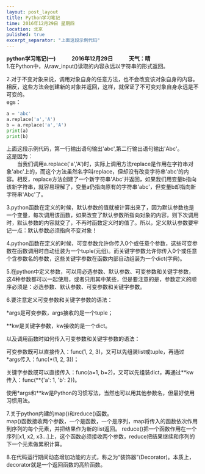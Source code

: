 ```yaml
---
layout: post_layout
title: Python学习笔记
time: 2016年12月29日 星期四
location: 北京
pulished: true
excerpt_separator: "上面这段示例代码"
---
```


**python学习笔记(一)**　　　**2016年12月29日**　　　**天气：晴**  
1.在Python中，从raw_input()读取的内容永远以字符串的形式返回。

2.对于不变对象来说，调用对象自身的任意方法，也不会改变该对象自身的内容。相反，这些方法会创建新的对象并返回，这样，就保证了不可变对象自身永远是不可变的。  
egs：
```python
a = 'abc'
a.replace('a','A')
b = a.replace('a','A')
print(a)
print(b)
```
上面这段示例代码，第一行输出语句输出'abc',第二行输出语句输出'Abc'。  
这是因为：   
　　当我们调用a.replace('a','A')时，实际上调用方法replace是作用在字符串对象'abc'上的，而这个方法虽然名字叫replace，但却没有改变字符串'abc'的内容。相反，replace方法创建了一个新字符串'Abc'并返回，如果我们用变量b指向该新字符串，就容易理解了，变量a仍指向原有的字符串'abc'，但变量b却指向新字符串'Abc'了。

3.python函数在定义的时候，默认参数的值就被计算出来了，因为默认参数也是一个变量，每次调用该函数，如果改变了默认参数所指向对象的内容，则下次调用时，默认参数的内容就变了，不再时函数定义时的值了。所以，定义默认参数要牢记一点：默认参数必须指向不变对象！

4.python函数在定义的时候，可变参数允许你传入0个或任意个参数，这些可变参数在函数调用时自动组装为一个tuple(元组)。而关键字参数允许你传入0个或任意个含参数名的参数，这些关键字参数在函数内部自动组装为一个dict(字典)。

5.在python中定义参数，可以用必选参数、默认参数、可变参数和关键字参数，这4种参数都可以一起使用，或者只用其中某些，但是要注意的是，参数定义的顺序必须是：必选参数、默认参数、可变参数和关键字参数。

6.要注意定义可变参数和关键字参数的语法：

*args是可变参数，args接收的是一个tuple；

**kw是关键字参数，kw接收的是一个dict。

以及调用函数时如何传入可变参数和关键字参数的语法：

可变参数既可以直接传入：func(1, 2, 3)，又可以先组装list或tuple，再通过
\*args传入：func(*(1, 2, 3))；

关键字参数既可以直接传入：func(a=1, b=2)，又可以先组装dict，再通过\*\*kw传入：func(\**{'a': 1, 'b': 2})。

使用\*args和\*\*kw是Python的习惯写法，当然也可以用其他参数名，但最好使用习惯用法。

7.关于python内建的map()和reduce()函数。                                        
map()函数接收两个参数，一个是函数，一个是序列，map将传入的函数依次作用到序列的每个元素，并把结果作为新的list返回。
reduce()把一个函数作用在一个序列[x1, x2, x3...]上，这个函数必须接收两个参数，reduce把结果继续和序列的下一个元素做累积计算。

8.在代码运行期间动态增加功能的方式，称之为“装饰器”(Decorator)。本质上，decorator就是一个返回函数的高阶函数。
